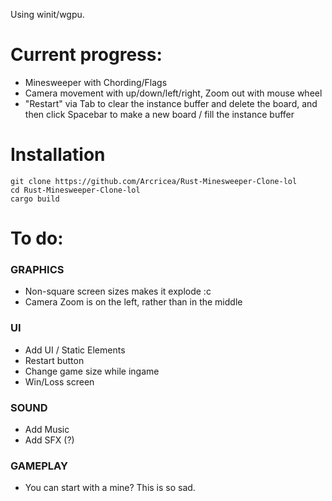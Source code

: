 Using winit/wgpu. 

# Current progress:
- Minesweeper with Chording/Flags
- Camera movement with up/down/left/right, Zoom out with mouse wheel
- "Restart" via Tab to clear the instance buffer and delete the board, and then click Spacebar to make a new board / fill the instance buffer

# Installation
```
git clone https://github.com/Arcricea/Rust-Minesweeper-Clone-lol
cd Rust-Minesweeper-Clone-lol
cargo build
```

# To do:
### GRAPHICS
- Non-square screen sizes makes it explode :c
- Camera Zoom is on the left, rather than in the middle

### UI
- Add UI / Static Elements
- Restart button
- Change game size while ingame
- Win/Loss screen

### SOUND
- Add Music
- Add SFX (?)

### GAMEPLAY 
- You can start with a mine? This is so sad.

